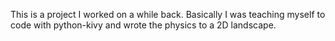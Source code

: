 This is a project I worked on a while back. Basically I was teaching myself to code with python-kivy and wrote the physics to a 2D landscape.
